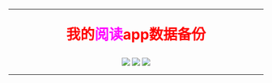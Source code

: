 
---

<p align="center" style="color:red;font-size:28px;font-weight:bold"> 我的<span style="color:#ff00ff">阅读</span>app数据备份</p>
<center>
<a href="https://github.com/oli-fa/YueDuBackup/"><img src="https://img.shields.io/badge/GitHub-项目地址-66ccff" /></a>
<a href="https://oli-fa.github.io/YueDuBackup/"><img src="https://img.shields.io/badge/教程-首页-E5C681" /></a>
<a href="https://oli-fa.github.io/YueDuBackup/tool"><img src="https://img.shields.io/badge/工具-美化发现-015DA0" /></a>
</center>

---